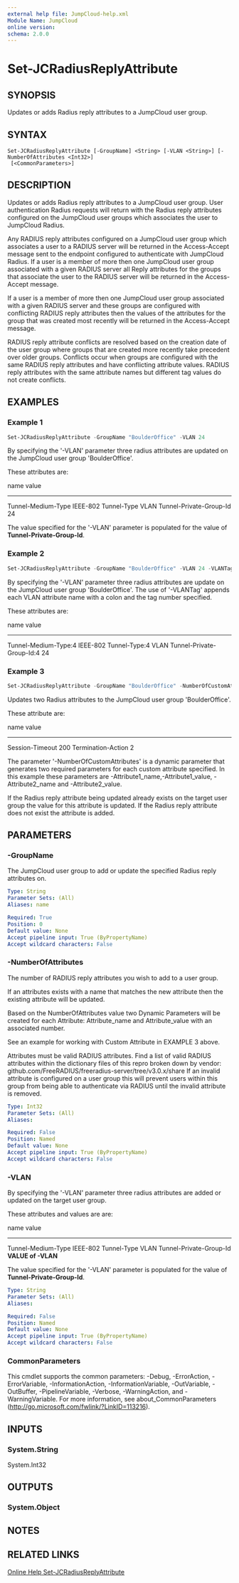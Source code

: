 ```yaml
---
external help file: JumpCloud-help.xml
Module Name: JumpCloud
online version:
schema: 2.0.0
---
```


# Set-JCRadiusReplyAttribute

## SYNOPSIS

Updates or adds Radius reply attributes to a JumpCloud user group.

## SYNTAX

```
Set-JCRadiusReplyAttribute [-GroupName] <String> [-VLAN <String>] [-NumberOfAttributes <Int32>]
 [<CommonParameters>]
```

## DESCRIPTION

Updates or adds Radius reply attributes to a JumpCloud user group. User authentication Radius requests will return with the Radius reply attributes configured on the JumpCloud user groups which associates the user to JumpCloud Radius.

Any RADIUS reply attributes configured on a JumpCloud user group which associates a user to a RADIUS server will be returned in the Access-Accept message sent to the endpoint configured to authenticate with JumpCloud Radius. If a user is a member of more then one JumpCloud user group associated with a given RADIUS server all Reply attributes for the groups that associate the user to the RADIUS server will be returned in the Access-Accept message.

If a user is a member of more then one JumpCloud user group associated with a given RADIUS server and these groups are configured with conflicting RADIUS reply attributes then the values of the attributes for the group that was created most recently will be returned in the Access-Accept message.

RADIUS reply attribute conflicts are resolved based on the creation date of the user group where groups that are created more recently take precedent over older groups. Conflicts occur when groups are configured with the same RADIUS reply attributes and have conflicting attribute values. RADIUS reply attributes with the same attribute names but different tag values do not create conflicts.

## EXAMPLES

### Example 1

```powershell
Set-JCRadiusReplyAttribute -GroupName "BoulderOffice" -VLAN 24
```

By specifying the '-VLAN' parameter three radius attributes are updated on the JumpCloud user group 'BoulderOffice'.

These attributes are:

name                    value
----                    -----
Tunnel-Medium-Type      IEEE-802
Tunnel-Type             VLAN
Tunnel-Private-Group-Id 24

The value specified for the '-VLAN' parameter is populated for the value of **Tunnel-Private-Group-Id**.

### Example 2

```powershell
Set-JCRadiusReplyAttribute -GroupName "BoulderOffice" -VLAN 24 -VLANTag 4
```

By specifying the '-VLAN' parameter three radius attributes are update on the JumpCloud user group 'BoulderOffice'. The use of '-VLANTag' appends each VLAN attribute name with a colon and the tag number specified.

These attributes are:

name                    value
----                    -----
Tunnel-Medium-Type:4      IEEE-802
Tunnel-Type:4             VLAN
Tunnel-Private-Group-Id:4 24

### Example 3

```powershell
Set-JCRadiusReplyAttribute -GroupName "BoulderOffice" -NumberOfCustomAttributes 2 -Attribute1_name "Session-Timeout" -Attribute1_value 200 -Attribute2_name "Termination-Action" -Attribute2_value 2
```

Updates two Radius attributes to the JumpCloud user group 'BoulderOffice'.

These attribute are:

name               value
----               -----
Session-Timeout    200
Termination-Action 2

The parameter '-NumberOfCustomAttributes' is a dynamic parameter that generates two required parameters for each custom attribute specified. In this example these parameters are -Attribute1_name,-Attribute1_value, -Attribute2_name and -Attribute2_value.

If the Radius reply attribute being updated already exists on the target user group the value for this attribute is updated. If the Radius reply attribute does not exist the attribute is added.

## PARAMETERS

### -GroupName

The JumpCloud user group to add or update the specified Radius reply attributes on.

```yaml
Type: String
Parameter Sets: (All)
Aliases: name

Required: True
Position: 0
Default value: None
Accept pipeline input: True (ByPropertyName)
Accept wildcard characters: False
```

### -NumberOfAttributes

The number of RADIUS reply attributes you wish to add to a user group.

If an attributes exists with a name that matches the new attribute then the existing attribute will be updated.

Based on the NumberOfAttributes value two Dynamic Parameters will be created for each Attribute: Attribute_name and Attribute_value with an associated number.

See an example for working with Custom Attribute in EXAMPLE 3 above.

Attributes must be valid RADIUS attributes. Find a list of valid RADIUS attributes within the dictionary files of this repro broken down by vendor: github.com/FreeRADIUS/freeradius-server/tree/v3.0.x/share
If an invalid attribute is configured on a user group this will prevent users within this group from being able to authenticate via RADIUS until the invalid attribute is removed.

```yaml
Type: Int32
Parameter Sets: (All)
Aliases:

Required: False
Position: Named
Default value: None
Accept pipeline input: True (ByPropertyName)
Accept wildcard characters: False
```

### -VLAN

By specifying the '-VLAN' parameter three radius attributes are added or updated on the target user group.

These attributes and values are are:

name                    value
----                    -----
Tunnel-Medium-Type      IEEE-802
Tunnel-Type             VLAN
Tunnel-Private-Group-Id **VALUE of -VLAN**

The value specified for the '-VLAN' parameter is populated for the value of **Tunnel-Private-Group-Id**.


```yaml
Type: String
Parameter Sets: (All)
Aliases:

Required: False
Position: Named
Default value: None
Accept pipeline input: True (ByPropertyName)
Accept wildcard characters: False
```

### CommonParameters
This cmdlet supports the common parameters: -Debug, -ErrorAction, -ErrorVariable, -InformationAction, -InformationVariable, -OutVariable, -OutBuffer, -PipelineVariable, -Verbose, -WarningAction, and -WarningVariable. For more information, see about_CommonParameters (http://go.microsoft.com/fwlink/?LinkID=113216).

## INPUTS

### System.String
System.Int32

## OUTPUTS

### System.Object

## NOTES

## RELATED LINKS

[Online Help Set-JCRadiusReplyAttribute](https://github.com/TheJumpCloud/support/wiki/Set-JCRadiusReplyAttribute)